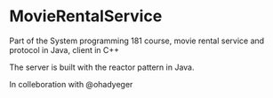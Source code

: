 # MovieRentalService
Part of the System programming 181 course, movie rental service and protocol in Java, client in C++  

The server is built with the reactor pattern in Java.  

In colleboration with @ohadyeger
